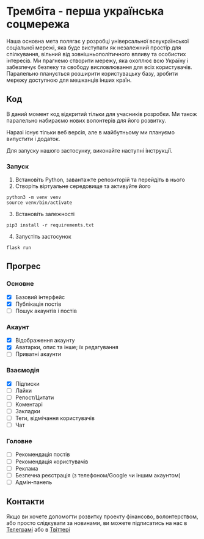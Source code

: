 # Трембіта - перша українська соцмережа
Наша основна мета полягає у розробці універсальної всеукраїнської соціальної мережі, яка буде виступати як незалежний простір для спілкування, вільний від зовнішньополітичного впливу та особистих інтересів. Ми прагнемо створити мережу, яка охоплює всю Україну і забезпечує безпеку та свободу висловлювання для всіх користувачів. Паралельно планується розширити користувацьку базу, зробити мережу доступною для мешканців інших країн.

## Код
В даний момент код відкритий тільки для учасників розробки. Ми також паралельно набираємо нових волонтерів для його розвитку.

Наразі існує тільки веб версія, але в майбутньому ми плануємо випустити і додаток.

Для запуску нашого застосунку, виконайте наступні інструкції.

### Запуск
1. Встановіть Python, завантажте репозиторій та перейдіть в нього
2. Створіть віртуальне середовище та активуйте його
```
python3 -m venv venv
source venv/bin/activate
```
3. Встановіть залежності
```
pip3 install -r requirements.txt
```
4. Запустіть застосунок
```
flask run
```

## Прогрес
### Основне
- [x] Базовий інтерфейс
- [x] Публікація постів
- [ ] Пошук акаунтів і постів
### Акаунт
- [x] Відображення акаунту
- [x] Аватарки, опис та інше; їх редагування
- [ ] Приватні акаунти
### Взаємодія
- [x] Підписки
- [ ] Лайки
- [ ] Репост/Цитати
- [ ] Коментарі
- [ ] Закладки
- [ ] Теги, відмічання користувачів
- [ ] Чат
### Головне
- [ ] Рекомендація постів
- [ ] Рекомендація користувачів
- [ ] Реклама
- [ ] Безпечна реєстрація (з телефоном/Google чи іншим акаунтом)
- [ ] Адмін-панель

## Контакти
Якщо ви хочете допомогти розвитку проекту фінансово, волонтерством, або просто слідкувати за новинами, ви можете підписатись на нас в [Телеграмі](https://t.me/Trembitta) або в [Твіттері](https://twitter.com/TrembitaUA)